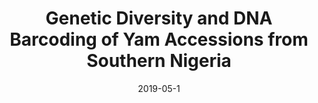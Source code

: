 ---
title: "Genetic Diversity and DNA Barcoding of Yam Accessions from Southern Nigeria"
collection: publications
date: 2019-05-1
venue: 'Ameriacan Journal of Plant Sciences'
link: 'https://doi.org/10.4236/ajps.2019.101015'
citation: 'Ude, G.N., Igwe, D.O., McCormick, J., Ozokonkwo-Alor, O., Harper, J., Ballah, D., Aninweze, C., Chosen, O., Okoro, M., Ene, C., Chieze, V., Unachukwu, M., Onyia, C., Acquaah, G., Ogbonna, J. and Das, A. (2019). Genetic Diversity and DNA Barcoding of Yam Accessions from Southern Nigeria. American Journal of Plant Sciences, 10, 179-207. https://doi.org/10.4236/ajps.2019.101015'
---